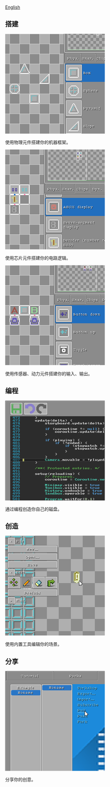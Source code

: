 [English](https://paladin-t.github.io/crft/docs/slides)

## 搭建

![](slides/slide0.png)

使用物理元件搭建你的机器框架。

![](slides/slide1.png)

使用芯片元件搭建你的电路逻辑。

![](slides/slide2.png)

使用传感器、动力元件搭建你的输入、输出。

## 编程

![](slides/slide3.png)

通过编程创造你自己的磁盘。

## 创造

![](slides/slide4.png)

使用内置工具编辑你的场景。

## 分享

![](slides/slide5.png)

分享你的创意。
